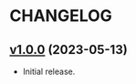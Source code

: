 # CHANGELOG

## [v1.0.0](https://github.com/josantonius/minecraft-unduping/releases/tag/v1.0.0) (2023-05-13)

* Initial release.
